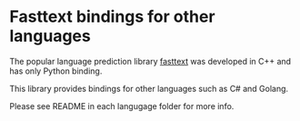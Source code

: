 # Fasttext bindings for other languages

The popular language prediction library [fasttext](https://github.com/facebookresearch/fastText) was developed in C++ and has only Python binding.

This library provides bindings for other languages such as C# and Golang.

Please see README in each langugage folder for more info.

